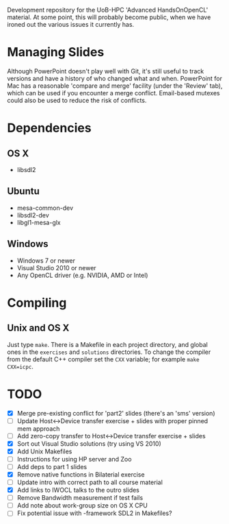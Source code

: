 Development repository for the UoB-HPC 'Advanced HandsOnOpenCL'
material. At some point, this will probably become public, when we
have ironed out the various issues it currently has.


Managing Slides
===============
Although PowerPoint doesn't play well with Git, it's still useful to
track versions and have a history of who changed what and
when. PowerPoint for Mac has a reasonable 'compare and merge' facility
(under the 'Review' tab), which can be used if you encounter a merge
conflict. Email-based mutexes could also be used to reduce the risk of
conflicts.


Dependencies
============

OS X
----
- libsdl2

Ubuntu
------
- mesa-common-dev
- libsdl2-dev
- libgl1-mesa-glx

Windows
-------
- Windows 7 or newer
- Visual Studio 2010 or newer
- Any OpenCL driver (e.g. NVIDIA, AMD or Intel)


Compiling
=========

Unix and OS X
-------------

Just type `make`.
There is a Makefile in each project directory, and global ones in the `exercises` and `solutions` directories.
To change the compiler from the default C++ compiler set the `CXX` variable; for example `make CXX=icpc`.


TODO
====
- [x] Merge pre-existing conflict for 'part2' slides (there's an 'sms' version)
- [ ] Update Host<->Device transfer exercise + slides with proper pinned mem approach
- [ ] Add zero-copy transfer to Host<->Device transfer exercise + slides
- [x] Sort out Visual Studio solutions (try using VS 2010)
- [x] Add Unix Makefiles
- [ ] Instructions for using HP server and Zoo
- [ ] Add deps to part 1 slides
- [x] Remove native functions in Bilaterial exercise
- [ ] Update intro with correct path to all course material
- [x] Add links to IWOCL talks to the outro slides
- [ ] Remove Bandwidth measurement if test fails
- [ ] Add note about work-group size on OS X CPU
- [ ] Fix potential issue with -framework SDL2 in Makefiles?
